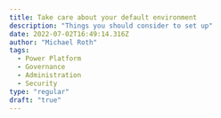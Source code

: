 ```yaml
---
title: Take care about your default environment
description: "Things you should consider to set up"
date: 2022-07-02T16:49:14.316Z
author: "Michael Roth"
tags: 
  - Power Platform
  - Governance
  - Administration
  - Security
type: "regular"
draft: "true"
---
```

